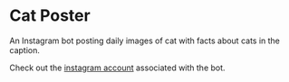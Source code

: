 # Cat Poster
An Instagram bot posting daily images of cat with facts about cats in the caption.

Check out the [instagram account](https://www.instagram.com/caty_fact_cat/) associated with the bot.